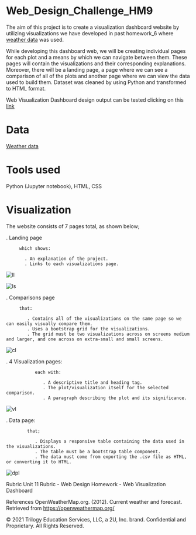 # Web_Design_Challenge_HM9

The aim of this project is to create a visualization dashboard website by utilizing visualizations we have developed in past homework_6 where [weather data](https://github.com/bigoshunane/Python_API_Challenge_HM6/blob/main/output_data/cities.csv ) was used.

While developing this dashboard web, we will be creating individual pages for each plot and a means by which we can navigate between them. These pages will contain the visualizations and their corresponding explanations. Moreover, there will be a landing page, a page where we can see a comparison of all of the plots and another page where we can view the data used to build them. Dataset was cleaned by using Python and transformed to HTML format.

Web Visualization Dashboard design output can be tested clicking on this [link](https://bigoshunane.github.io/Web_Design_Challenge_HM9/Web_Visualizations/landingpage.html)


# Data
[Weather data](https://github.com/bigoshunane/Python_API_Challenge_HM6/blob/main/output_data/cities.csv)

# Tools used
Python (Jupyter notebook), HTML, CSS

# Visualization

The website consists of 7 pages total, as shown below;

. Landing page 

         which shows:
              
           . An explanation of the project.
           . Links to each visualizations page.

![ll](https://user-images.githubusercontent.com/84547558/157135291-e0249df7-e5d2-4815-b07f-19dabb1035b4.png)


![ls](https://user-images.githubusercontent.com/84547558/157135066-214693e5-054f-4874-9c64-70f04a405190.png)


. Comparisons page 

         that:
                 
            . Contains all of the visualizations on the same page so we can easily visually compare them.
            . Uses a bootstrap grid for the visualizations.
            . The grid must be two visualizations across on screens medium and larger, and one across on extra-small and small screens.
   
 ![cl](https://user-images.githubusercontent.com/84547558/157135814-574df3fa-f1be-4ddc-8061-74249df04daf.png)
  

. 4 Visualization pages: 
                   
               each with:
                    
                  . A descriptive title and heading tag.
                  . The plot/visualization itself for the selected comparison.
                  . A paragraph describing the plot and its significance.
                      
![vl](https://user-images.githubusercontent.com/84547558/157136529-ed227e4a-68ca-4435-bbaa-2492e0a5af61.png)
                  
   
   . Data page:
       
            that;
                 
               . Displays a responsive table containing the data used in the visualizations.
               . The table must be a bootstrap table component.
               . The data must come from exporting the .csv file as HTML, or converting it to HTML. 
                    
![dpl](https://user-images.githubusercontent.com/84547558/157136852-c077b790-1130-4297-a164-5a809975042e.png)

                   

Rubric
Unit 11 Rubric - Web Design Homework - Web Visualization Dashboard


References
OpenWeatherMap.org. (2012). Сurrent weather and forecast. Retrieved from https://openweathermap.org/

© 2021 Trilogy Education Services, LLC, a 2U, Inc. brand. Confidential and Proprietary. All Rights Reserved.
